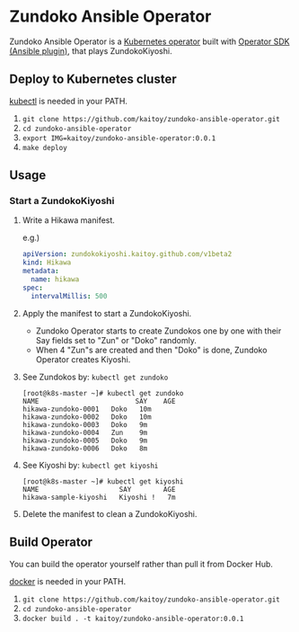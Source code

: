 Zundoko Ansible Operator
=========================

Zundoko Ansible Operator is a [Kubernetes operator](https://github.com/operator-framework/awesome-operators) built with [Operator SDK (Ansible plugin)](https://sdk.operatorframework.io/docs/building-operators/ansible/), that plays ZundokoKiyoshi.

Deploy to Kubernetes cluster
----------------------------

[kubectl](https://kubernetes.io/docs/reference/kubectl/overview/) is needed in your PATH.

1. `git clone https://github.com/kaitoy/zundoko-ansible-operator.git`
2. `cd zundoko-ansible-operator`
3. `export IMG=kaitoy/zundoko-ansible-operator:0.0.1`
4. `make deploy`

Usage
-----

### Start a ZundokoKiyoshi

1. Write a Hikawa manifest.

    e.g.)

    ```yaml
    apiVersion: zundokokiyoshi.kaitoy.github.com/v1beta2
    kind: Hikawa
    metadata:
      name: hikawa
    spec:
      intervalMillis: 500
    ```

2. Apply the manifest to start a ZundokoKiyoshi.
    * Zundoko Operator starts to create Zundokos one by one with their Say fields set to "Zun" or "Doko" randomly.
    * When 4 "Zun"s are created and then "Doko" is done, Zundoko Operator creates Kiyoshi.
3. See Zundokos by: `kubectl get zundoko`

    ```console
    [root@k8s-master ~]# kubectl get zundoko
    NAME                        SAY    AGE
    hikawa-zundoko-0001   Doko   10m
    hikawa-zundoko-0002   Doko   10m
    hikawa-zundoko-0003   Doko   9m
    hikawa-zundoko-0004   Zun    9m
    hikawa-zundoko-0005   Doko   9m
    hikawa-zundoko-0006   Doko   8m
    ```

4. See Kiyoshi by: `kubectl get kiyoshi`

    ```console
    [root@k8s-master ~]# kubectl get kiyoshi
    NAME                    SAY        AGE
    hikawa-sample-kiyoshi   Kiyoshi !   7m
    ```

5. Delete the manifest to clean a ZundokoKiyoshi.


Build Operator
--------------

You can build the operator yourself rather than pull it from Docker Hub.

[docker](https://docs.docker.com/engine/reference/commandline/cli/) is needed in your PATH.

1. `git clone https://github.com/kaitoy/zundoko-ansible-operator.git`
2. `cd zundoko-ansible-operator`
3. `docker build . -t kaitoy/zundoko-ansible-operator:0.0.1`
